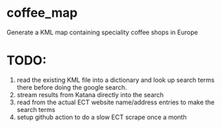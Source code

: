 # coffee_map
Generate a KML map containing speciality coffee shops in Europe

# TODO:
1. read the existing KML file into a dictionary and look up search terms there before doing the google search.
1. stream results from Katana directly into the search
1. read from the actual ECT website name/address entries to make the search terms
1. setup github action to do a slow ECT scrape once a month
